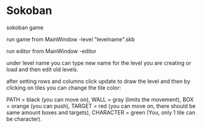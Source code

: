 # Sokoban
sokoban game

run game from MainWindow -level "levelname".skb

run editor from MainWindow -editor

under level name you can type new name for the level you are creating or load and then edit old levels. 

after setting rows and columns click update to draw the level and then by clicking on tiles you can change the tile color:

PATH = black (you can move on),
WALL = gray (limits the movement),
BOX = orange (you can push),
TARGET = red (you can move on, there should be same amount boxes and targets),
CHARACTER = green (You, only 1 tile can be character).
